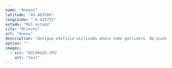 ```yaml
---
name: "Anexo1"
latitude: "43.483204"
longitude: "-6.435753"
estado: "Mal estado"
city: "Brieves"
art: "Anexo"
description: "Antiguo edificio utilizado ahora como gallinero. De piedra. Sin tejado, mucha maleza en la parte superior."
option: ""
images:
  - src: "DSC09420.JPG"
    alt: "test"
---
```

